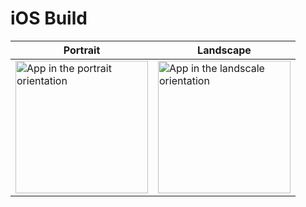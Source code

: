 # iOS Build
| Portrait    | Landscape |
| ----------- | --------- |
| <img width="212" alt="App in the portrait orientation" src="https://github.com/andrei-roh/react-native-calculator/assets/65450338/269115d4-c06a-42b2-939b-43364e220a23"> | <img width="212" alt="App in the landscale orientation" src="https://github.com/andrei-roh/react-native-calculator/assets/65450338/c9425c87-71dd-4b97-9dfa-8497a8418c40"> |
